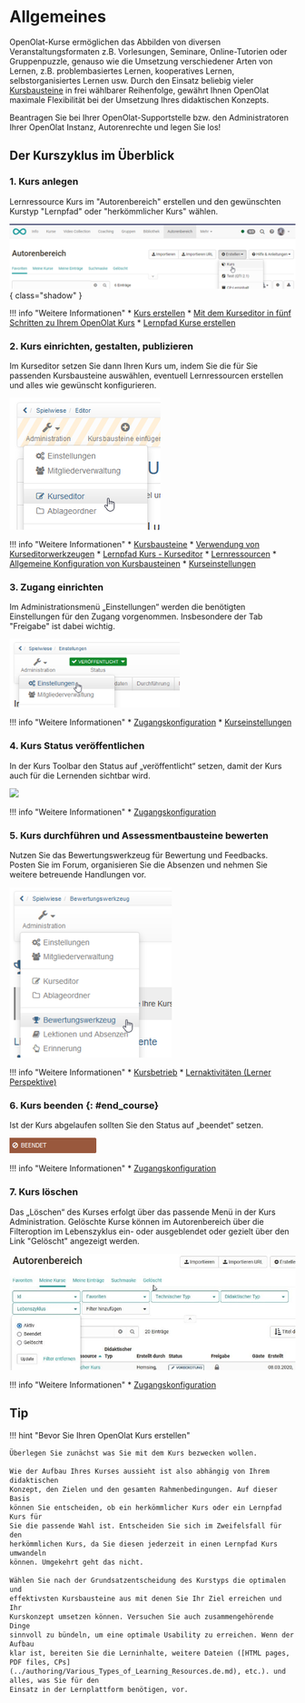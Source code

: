 # Allgemeines

OpenOlat-Kurse ermöglichen das Abbilden von diversen Veranstaltungsformaten z.B. Vorlesungen, Seminare, Online-Tutorien oder Gruppenpuzzle, genauso wie die Umsetzung verschiedener Arten von Lernen, z.B. problembasiertes Lernen, kooperatives Lernen, selbstorganisiertes Lernen usw. Durch den Einsatz beliebig vieler [Kursbausteine](../course_elements/index.de.md) in frei wählbarer Reihenfolge, gewährt Ihnen OpenOlat maximale Flexibilität bei der Umsetzung Ihres didaktischen Konzepts.

Beantragen Sie bei Ihrer OpenOlat-Supportstelle bzw. den Administratoren Ihrer OpenOlat Instanz, Autorenrechte und legen Sie los!

## Der Kurszyklus im Überblick

### 1. Kurs anlegen

Lernressource Kurs im "Autorenbereich" erstellen und den gewünschten Kurstyp "Lernpfad" oder "herkömmlicher Kurs" wählen.

![Kurs erstellen](assets/create_course_16_DE.png){ class="shadow" }

!!! info "Weitere Informationen"
	  * [Kurs erstellen](index.de.md)
	  * [Mit dem Kurseditor in fünf Schritten zu Ihrem OpenOlat Kurs](In_Five_Steps_to_Your_Course_With_the_Course_Editor.de.md)
	  * [Lernpfad Kurse erstellen](Creating_learning_path_courses.de.md)

### 2. Kurs einrichten, gestalten, publizieren

Im Kurseditor setzen Sie dann Ihren Kurs um, indem Sie die für Sie passenden
Kursbausteine auswählen, eventuell Lernressourcen erstellen und alles wie
gewünscht konfigurieren.

![](assets/Kurseditor_oeffnen.png)

!!! info "Weitere Informationen"
	  * [Kursbausteine](../course_elements/index.de.md)
	  * [Verwendung von Kurseditorwerkzeugen](Using_additional_Course_Editor_Tools.de.md)
	  * [Lernpfad Kurs - Kurseditor](Learning_path_course_-_Course_editor.de.md)
	  * [Lernressourcen](../authoring/Various_Types_of_Learning_Resources.de.md)
	  * [Allgemeine Konfiguration von Kursbausteinen](General_Configuration_of_Course_Elements.de.md)
	  * [Kurseinstellungen](Course_Settings.de.md)

### 3. Zugang einrichten

Im Administrationsmenü „Einstellungen“ werden die benötigten Einstellungen für den Zugang vorgenommen. Insbesondere der Tab "Freigabe" ist dabei wichtig.

![](assets/Einstellungen1.png)

!!! info "Weitere Informationen"
	  * [Zugangskonfiguration](Access_configuration.de.md)
	  * [Kurseinstellungen](Course_Settings.de.md)

### 4. Kurs Status veröffentlichen

In der Kurs Toolbar den Status auf „veröffentlicht“ setzen, damit der Kurs
auch für die Lernenden sichtbar wird.

![](assets/Status_veröffentlicht.png)

!!! info "Weitere Informationen"
	  * [Zugangskonfiguration](Access_configuration.de.md)  

### 5. Kurs durchführen und Assessmentbausteine bewerten

Nutzen Sie das Bewertungswerkzeug für Bewertung und Feedbacks. Posten Sie im
Forum, organisieren Sie die Absenzen und nehmen Sie weitere betreuende
Handlungen vor.

![](assets/Administration_Bewertungswerkzeug.png)

!!! info "Weitere Informationen"
	  * [Kursbetrieb](../course_operation/index.de.md)
	  * [Lernaktivitäten (Lerner Perspektive)](../learning_activities/index.de.md)

### 6. Kurs beenden {: #end_course}

Ist der Kurs abgelaufen sollten Sie den Status auf „beendet“ setzen.

![](assets/beendet.png)

!!! info "Weitere Informationen"
	  * [Zugangskonfiguration](Access_configuration.de.md)  

### 7. Kurs löschen

Das „Löschen“ des Kurses erfolgt über das passende Menü in der Kurs
Administration. Gelöschte Kurse können im Autorenbereich über die Filteroption
im Lebenszyklus ein- oder ausgeblendet oder gezielt über den Link "Gelöscht"
angezeigt werden.

![](assets/Autorenbereich_geloescht1.jpg)

!!! info "Weitere Informationen"
	  * [Zugangskonfiguration](Access_configuration.de.md)  

## Tip
  
!!! hint "Bevor Sie Ihren OpenOlat Kurs erstellen"

	Überlegen Sie zunächst was Sie mit dem Kurs bezwecken wollen.
	
	Wie der Aufbau Ihres Kurses aussieht ist also abhängig von Ihrem didaktischen
	Konzept, den Zielen und den gesamten Rahmenbedingungen. Auf dieser Basis
	können Sie entscheiden, ob ein herkömmlicher Kurs oder ein Lernpfad Kurs für
	Sie die passende Wahl ist. Entscheiden Sie sich im Zweifelsfall für den
	herkömmlichen Kurs, da Sie diesen jederzeit in einen Lernpfad Kurs umwandeln
	können. Umgekehrt geht das nicht.
	
	Wählen Sie nach der Grundsatzentscheidung des Kurstyps die optimalen und
	effektivsten Kursbausteine aus mit denen Sie Ihr Ziel erreichen und Ihr
	Kurskonzept umsetzen können. Versuchen Sie auch zusammengehörende Dinge
	sinnvoll zu bündeln, um eine optimale Usability zu erreichen. Wenn der Aufbau
	klar ist, bereiten Sie die Lerninhalte, weitere Dateien ([HTML pages, PDF files, CPs](../authoring/Various_Types_of_Learning_Resources.de.md), etc.). und alles, was Sie für den
	Einsatz in der Lernplattform benötigen, vor.
